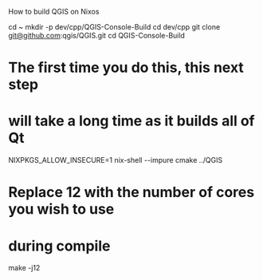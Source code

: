How to build QGIS on Nixos

cd ~
mkdir -p dev/cpp/QGIS-Console-Build
cd dev/cpp
git clone git@github.com:qgis/QGIS.git
cd QGIS-Console-Build

# The first time you do this, this next step
# will take a long time as it builds all of Qt

NIXPKGS_ALLOW_INSECURE=1 nix-shell --impure 
cmake ../QGIS
# Replace 12 with the number of cores you wish to use
# during compile
make -j12
